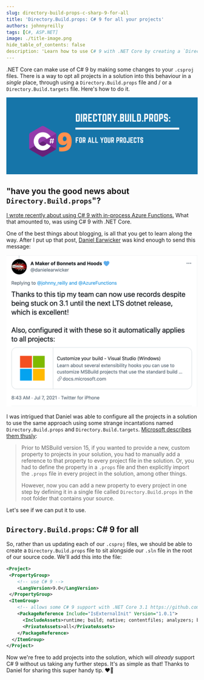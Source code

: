 ```yaml
---
slug: directory-build-props-c-sharp-9-for-all
title: 'Directory.Build.props: C# 9 for all your projects'
authors: johnnyreilly
tags: [C#, ASP.NET]
image: ./title-image.png
hide_table_of_contents: false
description: 'Learn how to use C# 9 with .NET Core by creating a `Directory.Build.props` file. All projects in the solution will support C#9 with no further steps.'
---
```


.NET Core can make use of C# 9 by making some changes to your `.csproj` files. There is a way to opt all projects in a solution into this behaviour in a _single_ place, through using a `Directory.Build.props` file and / or a `Directory.Build.targets` file. Here's how to do it.

![title image showing name of post and the C# logo](title-image.png)

<!--truncate-->

## "have you the good news about `Directory.Build.props`"?

[I wrote recently about using C# 9 with in-process Azure Functions.](../2021-07-01-c-sharp-9-azure-functions-in-process/index.md) What that amounted to, was using C# 9 with .NET Core.

One of the best things about blogging, is all that you get to learn along the way. After I put up that post, [Daniel Earwicker](https://twitter.com/danielearwicker) was kind enough to send this message:

[![title image showing name of post and the C# logo](daniel-earwicker-tweet.png)](https://twitter.com/danielearwicker/status/1412678642203828226)

I was intrigued that Daniel was able to configure all the projects in a solution to use the same approach using some strange incantations named `Directory.Build.props` and `Directory.Build.targets`. [Microsoft describes them thusly](https://docs.microsoft.com/en-us/visualstudio/msbuild/customize-your-build?view=vs-2019#directorybuildprops-and-directorybuildtargets):

> Prior to MSBuild version 15, if you wanted to provide a new, custom property to projects in your solution, you had to manually add a reference to that property to every project file in the solution. Or, you had to define the property in a `.props` file and then explicitly import the `.props` file in every project in the solution, among other things.
>
> However, now you can add a new property to every project in one step by defining it in a single file called `Directory.Build.props` in the root folder that contains your source.

Let's see if we can put it to use.

## `Directory.Build.props`: C# 9 for all

So, rather than us updating each of our `.csproj` files, we should be able to create a `Directory.Build.props` file to sit alongside our `.sln` file in the root of our source code. We'll add this into the file:

```xml
<Project>
 <PropertyGroup>
    <!-- use C# 9 -->
    <LangVersion>9.0</LangVersion>
 </PropertyGroup>
 <ItemGroup>
    <!-- allows some C# 9 support with .NET Core 3.1 https://github.com/manuelroemer/IsExternalInit -->
    <PackageReference Include="IsExternalInit" Version="1.0.1">
      <IncludeAssets>runtime; build; native; contentfiles; analyzers; buildtransitive</IncludeAssets>
      <PrivateAssets>all</PrivateAssets>
    </PackageReference>
  </ItemGroup>
</Project>
```

Now we're free to add projects into the solution, which will _already_ support C# 9 without us taking any further steps. It's as simple as that! Thanks to Daniel for sharing this super handy tip. ❤️🌻
